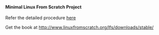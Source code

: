 #### Minimal Linux From Scratch Project

Refer the detailed procedure [here](https://github.com/invinciblycool/minimal-lfs/blob/master/procedure.md)


Get the book at http://www.linuxfromscratch.org/lfs/downloads/stable/

